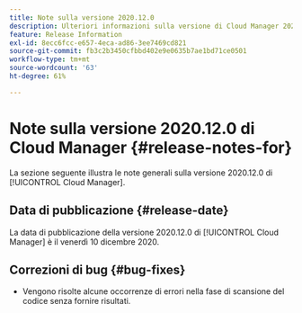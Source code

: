 ```yaml
---
title: Note sulla versione 2020.12.0
description: Ulteriori informazioni sulla versione di Cloud Manager 2020.12.0.
feature: Release Information
exl-id: 8ecc6fcc-e657-4eca-ad86-3ee7469cd821
source-git-commit: fb3c2b3450cfbbd402e9e0635b7ae1bd71ce0501
workflow-type: tm+mt
source-wordcount: '63'
ht-degree: 61%

---
```


# Note sulla versione 2020.12.0 di Cloud Manager {#release-notes-for}

La sezione seguente illustra le note generali sulla versione 2020.12.0 di [!UICONTROL Cloud Manager].

## Data di pubblicazione {#release-date}

La data di pubblicazione della versione 2020.12.0 di [!UICONTROL Cloud Manager] è il venerdì 10 dicembre 2020.

## Correzioni di bug {#bug-fixes}

* Vengono risolte alcune occorrenze di errori nella fase di scansione del codice senza fornire risultati.
